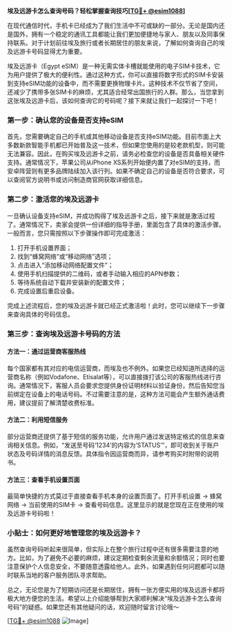 **埃及远游卡怎么查询号码？轻松掌握查询技巧[[TG💪+ @esim1088](https://t.me/s/esim1088)]**

在现代通信时代，手机卡已经成为了我们生活中不可或缺的一部分。无论是国内还是国外，拥有一个稳定的通讯工具都能让我们更加便捷地与家人、朋友以及同事保持联系。对于计划前往埃及旅行或者长期居住的朋友来说，了解如何查询自己的埃及远游卡号码显得尤为重要。

埃及远游卡（Egypt eSIM）是一种无需实体卡槽就能使用的电子SIM卡技术，它为用户提供了极大的便利性。通过这种方式，你可以直接将数字形式的SIM卡安装到支持eSIM功能的设备中，而不需要更换物理卡片。这种技术不仅节省了空间，还减少了携带多张SIM卡的麻烦，尤其适合经常出国旅行的人群。那么，当您拿到这张埃及远游卡后，该如何查询它的号码呢？接下来就让我们一起探讨一下吧！

### 第一步：确认您的设备是否支持eSIM

首先，您需要确定自己的手机或其他移动设备是否支持eSIM功能。目前市面上大多数新款智能手机都已开始普及这一技术，但如果您使用的是较老款机型，则可能无法兼容。因此，在购买埃及远游卡之前，请务必检查您的设备是否具备相关硬件支持。通常情况下，苹果公司从iPhone XS系列开始便内置了对eSIM的支持，而安卓阵营则有更多品牌陆续加入该行列。如果不确定自己的设备是否符合要求，可以查阅官方说明书或访问制造商官网获取详细信息。

### 第二步：激活您的埃及远游卡

一旦确认设备支持eSIM，并成功购得了埃及远游卡之后，接下来就是激活过程了。通常情况下，卖家会提供一份详细的指导手册，里面包含了具体的激活步骤。一般而言，您只需按照以下步骤操作即可完成激活：

1. 打开手机设置界面；
2. 找到“蜂窝网络”或“移动网络”选项；
3. 点击进入“添加移动网络配置文件”；
4. 使用手机扫描提供的二维码，或者手动输入相应的APN参数；
5. 等待系统自动下载并安装新的配置文件；
6. 完成设置后重启设备。

完成上述流程后，您的埃及远游卡就已经正式激活啦！此时，您可以继续下一步骤来查询具体的号码信息。

### 第三步：查询埃及远游卡号码的方法

#### 方法一：通过运营商客服热线
每个国家都有其对应的电信运营商，而埃及也不例外。如果您已经知道所选择的运营商名称（例如Vodafone、Etisalat等），可以直接拨打该公司的客服热线进行咨询。通常情况下，客服人员会要求您提供身份证明材料以验证身份，然后告知您当前绑定在设备上的电话号码。不过需要注意的是，这种方法可能会产生额外通话费用，建议提前了解清楚收费标准。

#### 方法二：利用短信服务
部分运营商还提供了基于短信的服务功能，允许用户通过发送特定格式的信息来查询相关信息。例如，“发送至号码‘1234’的内容为‘STATUS’”，即可收到关于账户状态及号码详情的消息反馈。具体指令因运营商而异，请参考购买时附带的说明书。

#### 方法三：查看手机设置页面
最简单快捷的方式莫过于直接查看手机本身的设置页面了。打开手机设置 -> 蜂窝网络 -> 当前使用的SIM卡 -> 查看号码信息。这里显示的就是您现在正在使用的埃及远游卡号码啦！

### 小贴士：如何更好地管理您的埃及远游卡？

虽然查询号码听起来很简单，但实际上在整个旅行过程中还有很多需要注意的地方。比如，为了避免不必要的麻烦，建议定期检查剩余流量和余额情况；同时也要注意保护个人信息安全，不要随意透露给他人。此外，如果遇到任何问题都可以随时联系当地的客户服务团队寻求帮助。

总之，无论您是为了短期访问还是长期居住，拥有一张方便实用的埃及远游卡都将极大地方便您的生活。希望以上介绍能够帮到大家顺利解决“埃及远游卡怎么查询号码”的疑惑。如果您还有其他疑问的话，欢迎随时留言讨论哦～

[[TG💪+ @esim1088](https://t.me/s/esim1088) ![Image](https://i.postimg.cc/4NQfJmqS/Snipaste-2025-05-13-00-14-12.png)]
